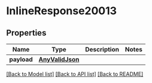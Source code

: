 # InlineResponse20013

## Properties
Name | Type | Description | Notes
------------ | ------------- | ------------- | -------------
**payload** | [**AnyValidJson**](AnyValidJson.md) |  | 

[[Back to Model list]](../README.md#documentation-for-models) [[Back to API list]](../README.md#documentation-for-api-endpoints) [[Back to README]](../README.md)

